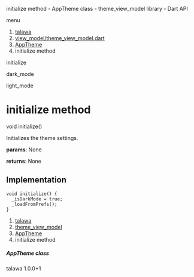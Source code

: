 




initialize method - AppTheme class - theme\_view\_model library - Dart API







menu

1. [talawa](../../index.html)
2. [view\_model/theme\_view\_model.dart](../../view_model_theme_view_model/view_model_theme_view_model-library.html)
3. [AppTheme](../../view_model_theme_view_model/AppTheme-class.html)
4. initialize method

initialize


dark\_mode

light\_mode




# initialize method


void
initialize()

Initializes the theme settings.

**params**:
None

**returns**:
None


## Implementation

```
void initialize() {
  _isDarkMode = true;
  _loadFromPrefs();
}
```

 


1. [talawa](../../index.html)
2. [theme\_view\_model](../../view_model_theme_view_model/view_model_theme_view_model-library.html)
3. [AppTheme](../../view_model_theme_view_model/AppTheme-class.html)
4. initialize method

##### AppTheme class





talawa
1.0.0+1






